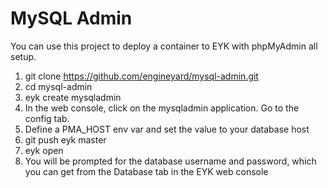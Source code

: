 # MySQL Admin

You can use this project to deploy a container to EYK with phpMyAdmin all setup.

1. git clone https://github.com/engineyard/mysql-admin.git
2. cd mysql-admin
3. eyk create mysqladmin
4. In the web console, click on the mysqladmin application. Go to the config tab.
5. Define a PMA_HOST env var and set the value to your database host
6. git push eyk master
7. eyk open
8. You will be prompted for the database username and password, which you can get from the Database tab in the EYK web console
